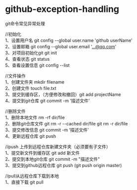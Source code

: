 # github-exception-handling  
git命令常见异常处理  
  
//初始化  
1、设置用户名  git config --global user.name 'github userName'  
2、设置邮箱  git config --global user.email '...@qq.com'  
3、对项目初始化git  git init  
4、查看状态  git status  
5、查看设置信息  git config --list  
  
//文件操作  
1、创建文件夹  mkdir filename  
2、创建文件  touch file.txt  
3、提交到缓存区，（方便修改和撤回）git add projectName  
4、提交到git仓库  git commit -m ‘描述文件’  
  
//删除文件  
1、删除本地文件 rm -rf dir/file  
2、删除git仓库文件  git rm -r --cached dir/file    git rm -r dir/file  
3、提交修改信息 git commit -m ‘描述文件’  
4、更新远程仓库 git push  
  
//push 上传到远程仓库新建文件夹（必须要有子文件）  
1、提交新文件到缓存区   git add 新文件  
2、提交到本地git仓库  git commit -m "描述文件"  
3、提交到github远程仓库 git push (git push origin master)  
  
//pull从远程仓库下载到本地  
1、直接下载 git pull  
